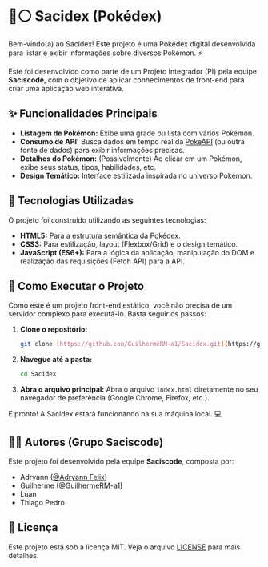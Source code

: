 # 🔴⚪ Sacidex (Pokédex)

Bem-vindo(a) ao Sacidex! Este projeto é uma Pokédex digital desenvolvida para listar e exibir informações sobre diversos Pokémon. ⚡️

Este foi desenvolvido como parte de um Projeto Integrador (PI) pela equipe **Saciscode**, com o objetivo de aplicar conhecimentos de front-end para criar uma aplicação web interativa.

## ✨ Funcionalidades Principais

* **Listagem de Pokémon:** Exibe uma grade ou lista com vários Pokémon.
* **Consumo de API:** Busca dados em tempo real da [PokeAPI](https://pokeapi.co/) (ou outra fonte de dados) para exibir informações precisas.
* **Detalhes do Pokémon:** (Possivelmente) Ao clicar em um Pokémon, exibe seus status, tipos, habilidades, etc.
* **Design Temático:** Interface estilizada inspirada no universo Pokémon.

## 🚀 Tecnologias Utilizadas

O projeto foi construído utilizando as seguintes tecnologias:

* **HTML5:** Para a estrutura semântica da Pokédex.
* **CSS3:** Para estilização, layout (Flexbox/Grid) e o design temático.
* **JavaScript (ES6+):** Para a lógica da aplicação, manipulação do DOM e realização das requisições (Fetch API) para a API.

## 🏁 Como Executar o Projeto

Como este é um projeto front-end estático, você não precisa de um servidor complexo para executá-lo. Basta seguir os passos:

1.  **Clone o repositório:**
    ```bash
    git clone [https://github.com/GuilhermeRM-a1/Sacidex.git](https://github.com/GuilhermeRM-a1/Sacidex.git)
    ```

2.  **Navegue até a pasta:**
    ```bash
    cd Sacidex
    ```

3.  **Abra o arquivo principal:**
    Abra o arquivo `index.html` diretamente no seu navegador de preferência (Google Chrome, Firefox, etc.).

E pronto! A Sacidex estará funcionando na sua máquina local. 💻

## 👨‍💻 Autores (Grupo Saciscode)

Este projeto foi desenvolvido pela equipe **Saciscode**, composta por:

* Adryann ([@Adryann Felix](https://github.com/Adryannofc))
* Guilherme ([@GuilhermeRM-a1](https://github.com/GuilhermeRM-a1))
* Luan
* Thiago Pedro

## 📄 Licença

Este projeto está sob a licença MIT. Veja o arquivo [LICENSE](LICENSE.md) para mais detalhes.
